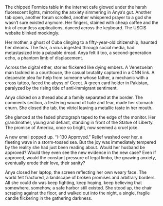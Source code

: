 The chipped Formica table in the internet cafe glowed under the harsh fluorescent lights, mirroring the anxiety simmering in Anya’s gut. Another tab open, another forum scrolled, another whispered prayer to a god she wasn’t sure existed anymore. Her fingers, stained with cheap coffee and the ink of countless applications, danced across the keyboard. The USCIS website blinked mockingly.

Her mother, a ghost of Cuba clinging to a fifty-year-old citizenship, haunted her dreams. The fear, a virus ingested through social media, had metastasized into a palpable dread. Anya felt it too, a second-generation echo, a phantom limb of displacement.

Across the digital ether, stories flickered like dying embers. A Venezuelan man tackled in a courthouse, the casual brutality captured in a CNN link. A desperate plea for help from someone whose father, a mechanic with a cross tattoo, faced the abyss of Cecot. A green card holder in Pakistan, paralyzed by the rising tide of anti-immigrant sentiment.

Anya clicked on a thread about a family separated at the border. The comments section, a festering wound of hate and fear, made her stomach churn. She closed the tab, the vitriol leaving a metallic taste in her mouth.

She glanced at the faded photograph taped to the edge of the monitor. Her grandmother, young and defiant, standing in front of the Statue of Liberty. The promise of America, once so bright, now seemed a cruel joke.

A new email popped up. “I-130 Approved.” Relief washed over her, a fleeting wave in a storm-tossed sea. But the joy was immediately tempered by the reality she had just been reading about. Would her husband be approved? Would they even see the new evidence in the new case? Even if approved, would the constant pressure of legal limbo, the gnawing anxiety, eventually erode their love, their sanity?

Anya closed her laptop, the screen reflecting her own weary face. The world felt fractured, a landscape of broken promises and arbitrary borders. All she could do was keep fighting, keep hoping, keep believing that somewhere, somehow, a safe harbor still existed. She stood up, the chair scraping against the floor, and walked out into the night, a single, fragile candle flickering in the gathering darkness.